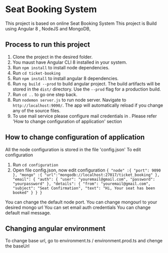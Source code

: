 # Seat Booking System

This project is based on online Seat Booking System
This project is Build using Angular 8 , NodeJS and MongoDB,

## Process to run this project
1. Clone the project in the desired folder.
2. You maust have Angular CLI 8 installed in your system.
3. Run `npm install` to install node dependencies.
4. Run `cd ticket-booking`
5. Run `npm install` to install angular 8 dependencies.
6. Run `ng build --prod` to build angular project. The build artifacts will be stored in the `dist/` directory. Use the `--prod` flag for a production build.
7. Run `cd ..` to go one step back.
8. Run `nodemon server.js` to run node server. Navigate to `http://localhost:9090/`. The app will automatically reload if you change any of the source files.
9. To use mail service please configure mail credentials in . Please refer 'How to change configuration of application' section

## How to change configuration of application
All the node configuration is stored in the file 'config.json'
To edit configuration
1. Run `cd configuration`
2. Open file config.json, now edit configuration
`{
    "node" :{
        "port": 9090 
    },
    "mongo" :{
        "url":"mongodb://localhost:27017/ticket_booking"
    },
    "email": {
        "auth": {
            "user": "youremail@gmail.com",
            "password": "yourpassword"
        },
        "details": {
            "from": "youremail@gmail.com",
            "subject": "Seat Confirmation",
            "text": "Hi, Your seat has been booked"
        }
    }
}`

You can change the default node port.
You can change mongourl to your desired mongo url
You can set email auth credentials
You can change default mail message.

## Changing angular environment

To change base url, go to environment.ts / environment.prod.ts and chenge the baseUrl
